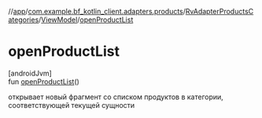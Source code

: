 //[app](../../../../index.md)/[com.example.bf_kotlin_client.adapters.products](../../index.md)/[RvAdapterProductsCategories](../index.md)/[ViewModel](index.md)/[openProductList](open-product-list.md)

# openProductList

[androidJvm]\
fun [openProductList](open-product-list.md)()

открывает новый фрагмент со списком продуктов в категории, соответствующей текущей сущности
